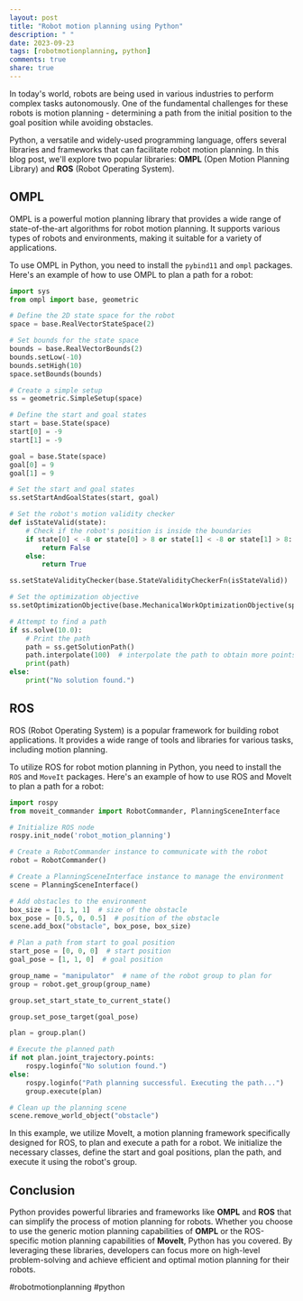 ```yaml
---
layout: post
title: "Robot motion planning using Python"
description: " "
date: 2023-09-23
tags: [robotmotionplanning, python]
comments: true
share: true
---
```


In today's world, robots are being used in various industries to perform complex tasks autonomously. One of the fundamental challenges for these robots is motion planning - determining a path from the initial position to the goal position while avoiding obstacles.

Python, a versatile and widely-used programming language, offers several libraries and frameworks that can facilitate robot motion planning. In this blog post, we'll explore two popular libraries: **OMPL** (Open Motion Planning Library) and **ROS** (Robot Operating System).

## OMPL

OMPL is a powerful motion planning library that provides a wide range of state-of-the-art algorithms for robot motion planning. It supports various types of robots and environments, making it suitable for a variety of applications.

To use OMPL in Python, you need to install the `pybind11` and `ompl` packages. Here's an example of how to use OMPL to plan a path for a robot:

```python
import sys
from ompl import base, geometric

# Define the 2D state space for the robot
space = base.RealVectorStateSpace(2)

# Set bounds for the state space
bounds = base.RealVectorBounds(2)
bounds.setLow(-10)
bounds.setHigh(10)
space.setBounds(bounds)

# Create a simple setup
ss = geometric.SimpleSetup(space)

# Define the start and goal states
start = base.State(space)
start[0] = -9
start[1] = -9

goal = base.State(space)
goal[0] = 9
goal[1] = 9

# Set the start and goal states
ss.setStartAndGoalStates(start, goal)

# Set the robot's motion validity checker
def isStateValid(state):
    # Check if the robot's position is inside the boundaries
    if state[0] < -8 or state[0] > 8 or state[1] < -8 or state[1] > 8:
        return False
    else:
        return True

ss.setStateValidityChecker(base.StateValidityCheckerFn(isStateValid))

# Set the optimization objective
ss.setOptimizationObjective(base.MechanicalWorkOptimizationObjective(space))

# Attempt to find a path
if ss.solve(10.0):
    # Print the path
    path = ss.getSolutionPath()
    path.interpolate(100)  # interpolate the path to obtain more points
    print(path)
else:
    print("No solution found.")
```

## ROS

ROS (Robot Operating System) is a popular framework for building robot applications. It provides a wide range of tools and libraries for various tasks, including motion planning.

To utilize ROS for robot motion planning in Python, you need to install the `ROS` and `MoveIt` packages. Here's an example of how to use ROS and MoveIt to plan a path for a robot:

```python
import rospy
from moveit_commander import RobotCommander, PlanningSceneInterface

# Initialize ROS node
rospy.init_node('robot_motion_planning')

# Create a RobotCommander instance to communicate with the robot
robot = RobotCommander()

# Create a PlanningSceneInterface instance to manage the environment
scene = PlanningSceneInterface()

# Add obstacles to the environment
box_size = [1, 1, 1]  # size of the obstacle
box_pose = [0.5, 0, 0.5]  # position of the obstacle
scene.add_box("obstacle", box_pose, box_size)

# Plan a path from start to goal position
start_pose = [0, 0, 0]  # start position
goal_pose = [1, 1, 0]  # goal position

group_name = "manipulator"  # name of the robot group to plan for
group = robot.get_group(group_name)

group.set_start_state_to_current_state()

group.set_pose_target(goal_pose)

plan = group.plan()

# Execute the planned path
if not plan.joint_trajectory.points:
    rospy.loginfo("No solution found.")
else:
    rospy.loginfo("Path planning successful. Executing the path...")
    group.execute(plan)

# Clean up the planning scene
scene.remove_world_object("obstacle")
```

In this example, we utilize MoveIt, a motion planning framework specifically designed for ROS, to plan and execute a path for a robot. We initialize the necessary classes, define the start and goal positions, plan the path, and execute it using the robot's group.

## Conclusion

Python provides powerful libraries and frameworks like **OMPL** and **ROS** that can simplify the process of motion planning for robots. Whether you choose to use the generic motion planning capabilities of **OMPL** or the ROS-specific motion planning capabilities of **MoveIt**, Python has you covered. By leveraging these libraries, developers can focus more on high-level problem-solving and achieve efficient and optimal motion planning for their robots.

#robotmotionplanning #python